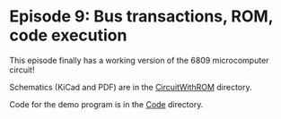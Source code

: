 # Episode 9: Bus transactions, ROM, code execution

This episode finally has a working version of the 6809 microcomputer circuit!

Schematics (KiCad and PDF) are in the [CircuitWithROM](CircuitWithROM) directory.

Code for the demo program is in the [Code](Code) directory.
